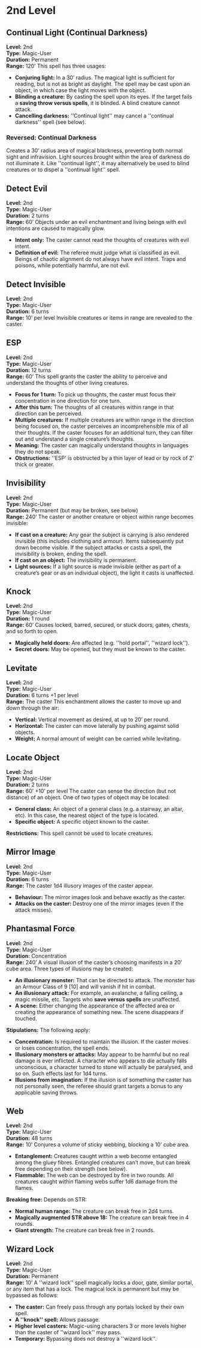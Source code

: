 # 2nd Level

## Continual Light (Continual Darkness)

**Level:** 2nd  
**Type:** Magic-User  
**Duration:** Permanent  
**Range:** 120’
This spell has three usages:

* **Conjuring light:** In a 30’ radius. The magical light is sufficient for reading, but is not as bright as daylight. The spell may be cast upon an object, in which case the light moves with the object.
* **Blinding a creature:** By casting the spell upon its eyes. If the target fails a **saving throw versus spells**, it is blinded. A blind creature cannot attack.
* **Cancelling darkness:** ''Continual light'' may cancel a ''continual darkness'' spell (see below).

### Reversed: Continual Darkness

Creates a 30’ radius area of magical blackness, preventing both normal sight and infravision. Light sources brought within the area of darkness do not illuminate it. Like ''continual light'', it may alternatively be used to blind creatures or to dispel a ''continual light'' spell.

## Detect Evil

**Level:** 2nd  
**Type:** Magic-User  
**Duration:** 2 turns  
**Range:** 60’
Objects under an evil enchantment and living beings with evil intentions are caused to magically glow.

* **Intent only:** The caster cannot read the thoughts of creatures with evil intent.
* **Definition of evil:** The referee must judge what is classified as evil. Beings of chaotic alignment do not always have evil intent. Traps and poisons, while potentially harmful, are not evil.

## Detect Invisible

**Level:** 2nd  
**Type:** Magic-User  
**Duration:** 6 turns  
**Range:** 10’ per level
Invisible creatures or items in range are revealed to the caster.

## ESP

**Level:** 2nd  
**Type:** Magic-User  
**Duration:** 12 turns  
**Range:** 60’
This spell grants the caster the ability to perceive and understand the thoughts of other living creatures.

* **Focus for 1 turn:** To pick up thoughts, the caster must focus their concentration in one direction for one turn.
* **After this turn:** The thoughts of all creatures within range in that direction can be perceived.
* **Multiple creatures:** If multiple creatures are within range in the direction being focused on, the caster perceives an incomprehensible mix of all their thoughts. If the caster focuses for an additional turn, they can filter out and understand a single creature’s thoughts.
* **Meaning:** The caster can magically understand thoughts in languages they do not speak.
* **Obstructions:** ''ESP' is obstructed by a thin layer of lead or by rock of 2’ thick or greater.

## Invisibility

**Level:** 2nd  
**Type:** Magic-User  
**Duration:** Permanent (but may be broken, see below)  
**Range:** 240’
The caster or another creature or object within range becomes invisible:

* **If cast on a creature:** Any gear the subject is carrying is also rendered invisible (this includes clothing and armour). Items subsequently put down become visible. If the subject attacks or casts a spell, the invisibility is broken, ending the spell.
* **If cast on an object:** The invisibility is permanent.
* **Light sources:** If a light source is made invisible (either as part of a creature’s gear or as an individual object), the light it casts is unaffected.

## Knock

**Level:** 2nd  
**Type:** Magic-User  
**Duration:** 1 round  
**Range:** 60’
Causes locked, barred, secured, or stuck doors, gates, chests, and so forth to open.

* **Magically held doors:** Are affected (e.g. ''hold portal'', ''wizard lock'').
* **Secret doors:** May be opened, but they must be known to the caster.

## Levitate

**Level:** 2nd  
**Type:** Magic-User  
**Duration:** 6 turns +1 per level  
**Range:** The caster
This enchantment allows the caster to move up and down through the air:

* **Vertical:** Vertical movement as desired, at up to 20’ per round.
* **Horizontal:** The caster can move laterally by pushing against solid objects.
* **Weight:** A normal amount of weight can be carried while levitating.

## Locate Object

**Level:** 2nd  
**Type:** Magic-User  
**Duration:** 2 turns  
**Range:** 60’ +10’ per level
The caster can sense the direction (but not distance) of an object. One of two types of object may be located:

* **General class:** An object of a general class (e.g. a stairway, an altar, etc). In this case, the nearest object of the type is located.
* **Specific object:** A specific object known to the caster.

**Restrictions:** This spell cannot be used to locate creatures.

## Mirror Image

**Level:** 2nd  
**Type:** Magic-User  
**Duration:** 6 turns  
**Range:** The caster
1d4 illusory images of the caster appear.

* **Behaviour:** The mirror images look and behave exactly as the caster.
* **Attacks on the caster:** Destroy one of the mirror images (even if the attack misses).

## Phantasmal Force

**Level:** 2nd  
**Type:** Magic-User  
**Duration:** Concentration  
**Range:** 240’
A visual illusion of the caster’s choosing manifests in a 20’ cube area. Three types of illusions may be created:

* **An illusionary monster:** That can be directed to attack. The monster has an Armour Class of 9 [10] and will vanish if hit in combat.
* **An illusionary attack:** For example, an avalanche, a falling ceiling, a magic missile, etc. Targets who **save versus spells** are unaffected.
* **A scene:** Either changing the appearance of the affected area or creating the appearance of something new. The scene disappears if touched.

**Stipulations:** The following apply:

* **Concentration:** Is required to maintain the illusion. If the caster moves or loses concentration, the spell ends.
* **Illusionary monsters or attacks:** May appear to be harmful but no real damage is ever inflicted. A character who appears to die actually falls unconscious, a character turned to stone will actually be paralysed, and so on. Such effects last for 1d4 turns.
* **Illusions from imagination:** If the illusion is of something the caster has not personally seen, the referee should grant targets a bonus to any applicable saving throws.

## Web

**Level:** 2nd  
**Type:** Magic-User  
**Duration:** 48 turns  
**Range:** 10’
Conjures a volume of sticky webbing, blocking a 10’ cube area.

* **Entanglement:** Creatures caught within a web become entangled among the gluey fibres. Entangled creatures can’t move, but can break free depending on their strength (see below).
* **Flammable:** The web can be destroyed by fire in two rounds. All creatures caught within flaming webs suffer 1d6 damage from the flames.

**Breaking free:** Depends on STR:

* **Normal human range:** The creature can break free in 2d4 turns.
* **Magically augmented STR above 18:** The creature can break free in 4 rounds.
* **Giant strength:** The creature can break free in 2 rounds.

## Wizard Lock

**Level:** 2nd  
**Type:** Magic-User  
**Duration:** Permanent  
**Range:** 10’
A ''wizard lock'' spell magically locks a door, gate, similar portal, or any item that has a lock. The magical lock is permanent but may be bypassed as follows:

* **The caster:** Can freely pass through any portals locked by their own spell.
* **A ''knock'' spell:** Allows passage.
* **Higher level casters:** Magic-using characters 3 or more levels higher than the caster of ''wizard lock'' may pass.
* **Temporary:** Bypassing does not destroy a ''wizard lock''.
